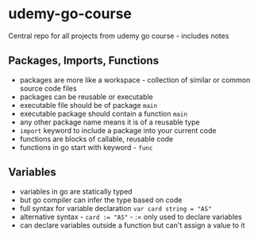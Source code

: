 # udemy-go-course
Central repo for all projects from udemy go course - includes notes

## Packages, Imports, Functions
* packages are more like a workspace - collection of similar or common source code files 
* packages can be reusable or executable
* executable file should be of package `main`
* executable package should contain a function `main`
* any other package name means it is of a reusable type
* `import` keyword to include a package into your current code
* functions are blocks of callable, reusable code 
* functions in go start with keyword - `func`

## Variables
* variables in go are statically typed
* but go compiler can infer the type based on code
* full syntax for variable declaration `var card string = "AS"`
* alternative syntax - `card := "AS"` - := only used to declare variables
* can declare variables outside a function but can't assign a value to it
